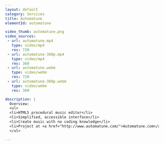 ```yaml
---
layout: default
category: Services
title: Automatune
elementId: automatune

video_thumb: automatune.png
video_sources:
 - url: automatune.mp4
   type: video/mp4
   res: 720
 - url: automatune-360p.mp4
   type: video/mp4
   res: 360
 - url: automatune.webm
   type: video/webm
   res: 720
 - url: automatune-360p.webm
   type: video/webm
   res: 360

description: |
  Overview:
  <ul>
  <li>HTML5 procedural music editor</li>
  <li>Simplified, accessible interface</li>
  <li>Create music with no coding knowledge</li>
  <li>Project at <a href="http://www.automatune.com/">Automatune.com</a></li>
  </ul>

---
```


